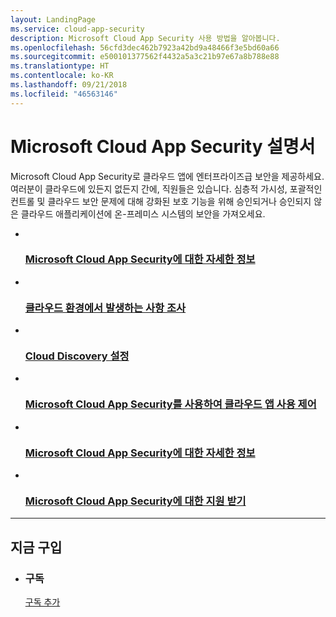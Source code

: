 ```yaml
---
layout: LandingPage
ms.service: cloud-app-security
description: Microsoft Cloud App Security 사용 방법을 알아봅니다.
ms.openlocfilehash: 56cfd3dec462b7923a42bd9a48466f3e5bd60a66
ms.sourcegitcommit: e500101377562f4432a5a3c21b97e67a8b788e88
ms.translationtype: HT
ms.contentlocale: ko-KR
ms.lasthandoff: 09/21/2018
ms.locfileid: "46563146"
---
```

# <a name="microsoft-cloud-app-security-documentation"></a>Microsoft Cloud App Security 설명서

Microsoft Cloud App Security로 클라우드 앱에 엔터프라이즈급 보안을 제공하세요.
여러분이 클라우드에 있든지 없든지 간에, 직원들은 있습니다. 심층적 가시성, 포괄적인 컨트롤 및 클라우드 보안 문제에 대해 강화된 보호 기능을 위해 승인되거나 승인되지 않은 클라우드 애플리케이션에 온-프레미스 시스템의 보안을 가져오세요.

<ul class="panelContent cardsFTitle">
    <li>
        <a href="/cloud-app-security/what-is-cloud-app-security">
        <div class="cardSize">
            <div class="cardPadding">
                <div class="card">
                    <div class="cardImageOuter">
                        <div class="cardImage">
                            <img src="/media/common/i_whats-new.svg" alt="" />
                        </div>
                    </div>
                    <div class="cardText">
                        <h3>Microsoft Cloud App Security에 대한 자세한 정보</h3>
                    </div>
                </div>
            </div>
        </div>
        </a>
    </li>
    <li>
        <a href="/cloud-app-security/investigate">
        <div class="cardSize">
            <div class="cardPadding">
                <div class="card">
                    <div class="cardImageOuter">
                        <div class="cardImage">
                            <img src="/media/common/i_investigate.svg" alt="" />
                        </div>
                    </div>
                    <div class="cardText">
                        <h3>클라우드 환경에서 발생하는 사항 조사</h3>
                    </div>
                </div>
            </div>
        </div>
        </a>
    </li>
    <li>
        <a href="/cloud-app-security/set-up-cloud-discovery"> 
        <div class="cardSize">
            <div class="cardPadding">
                <div class="card">
                    <div class="cardImageOuter">
                        <div class="cardImage">
                            <img src="/media/common/i_setup.svg" alt="" />
                        </div>
                    </div>
                    <div class="cardText">
                        <h3>Cloud Discovery 설정</h3>
                    </div>
                </div>
            </div>
        </div>
        </a>
    </li>
    <li>
        <a href="/cloud-app-security/control"> 
        <div class="cardSize">
            <div class="cardPadding">
                <div class="card">
                    <div class="cardImageOuter">
                        <div class="cardImage">
                            <img src="/media/common/i_cloud-security.svg" alt="" />
                        </div>
                    </div>
                    <div class="cardText">
                        <h3>Microsoft Cloud App Security를 사용하여 클라우드 앱 사용 제어</h3>
                    </div>
                </div>
            </div>
        </div>
        </a>
    </li>
    <li>
        <a href="https://www.microsoft.com/en-us/cloud-platform/cloud-app-security"> 
        <div class="cardSize">
            <div class="cardPadding">
                <div class="card">
                    <div class="cardImageOuter">
                        <div class="cardImage">
                            <img src="/media/common/i_learn-about.svg" alt="" />
                        </div>
                    </div>
                    <div class="cardText">
                        <h3>Microsoft Cloud App Security에 대한 자세한 정보</h3>
                    </div>
                </div>
            </div>
        </div>
        </a>
    </li>
    <li>
        <a href="https://support.microsoft.com/en-us/assistedsupportproducts"> 
        <div class="cardSize">
            <div class="cardPadding">
                <div class="card">
                    <div class="cardImageOuter">
                        <div class="cardImage">
                            <img src="/media/common/i_support.svg" alt="" />
                        </div>
                    </div>
                    <div class="cardText">
                        <h3>Microsoft Cloud App Security에 대한 지원 받기</h3>
                    </div>
                </div>
            </div>
        </div>
        </a>
    </li>
</ul>

---

<h2>지금 구입</h2>
<ul class="panelContent cardsW">
    <li>
        <div class="cardSize">
            <div class="cardPadding">
                <div class="card">
                    <div class="cardText">
                        <h3>구독</h3>
                        <p><a href="https://portal.office.com/Signup/Signup.aspx?OfferId=831aa0aa-1408-4d03-8799-e6e09273f5b2&ali=1#0">구독 추가</a></p>
                    </div>
                </div>
            </div>
        </div>
    </li><br/></ul>
